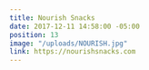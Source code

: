 ```yaml
---
title: Nourish Snacks
date: 2017-12-11 14:58:00 -05:00
position: 13
image: "/uploads/NOURISH.jpg"
link: https://nourishsnacks.com
---
```


